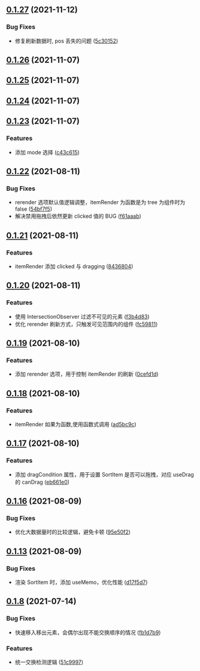 ## [0.1.27](https://github.com/limaofeng/asany-sortable/compare/v0.1.26...v0.1.27) (2021-11-12)


### Bug Fixes

* 修复刷新数据时, pos 丢失的问题 ([5c30152](https://github.com/limaofeng/asany-sortable/commit/5c30152c9b89b61e217249d3dc2073a45b217438))



## [0.1.26](https://github.com/limaofeng/asany-sortable/compare/v0.1.25...v0.1.26) (2021-11-07)



## [0.1.25](https://github.com/limaofeng/asany-sortable/compare/v0.1.24...v0.1.25) (2021-11-07)



## [0.1.24](https://github.com/limaofeng/asany-sortable/compare/v0.1.23...v0.1.24) (2021-11-07)



## [0.1.23](https://github.com/limaofeng/asany-sortable/compare/v0.1.22...v0.1.23) (2021-11-07)


### Features

*  添加 mode 选择 ([c43c615](https://github.com/limaofeng/asany-sortable/commit/c43c6155f1050cf1f78d750d0da17557c74730aa))



## [0.1.22](https://github.com/limaofeng/asany-sortable/compare/v0.1.21...v0.1.22) (2021-08-11)


### Bug Fixes

*  rerender 选项默认值逻辑调整，itemRender 为函数是为 tree 为组件时为 false ([54bf7f5](https://github.com/limaofeng/asany-sortable/commit/54bf7f5135e50e6bee72f45dbc33e73a6dcea3ba))
* 解决禁用拖拽后依然更新 clicked 值的 BUG ([f61aaab](https://github.com/limaofeng/asany-sortable/commit/f61aaabc6a4b693f27368e60eed0bf0c84cf6626))



## [0.1.21](https://github.com/limaofeng/asany-sortable/compare/v0.1.20...v0.1.21) (2021-08-11)


### Features

* itemRender 添加 clicked 与 dragging ([8436804](https://github.com/limaofeng/asany-sortable/commit/84368048b48d24e340657da538d330b46fc05e47))



## [0.1.20](https://github.com/limaofeng/asany-sortable/compare/v0.1.19...v0.1.20) (2021-08-11)


### Features

*  使用 IntersectionObserver 过滤不可见的元素 ([f3b4d83](https://github.com/limaofeng/asany-sortable/commit/f3b4d83185ad9739b0460ed2f094b33f68ea4186))
* 优化 rerender 刷新方式，只触发可见范围内的组件 ([fc59811](https://github.com/limaofeng/asany-sortable/commit/fc59811a263c0e1f6982a0804fbf00e90bda5e42))



## [0.1.19](https://github.com/limaofeng/asany-sortable/compare/v0.1.18...v0.1.19) (2021-08-10)


### Features

* 添加 rerender 选项，用于控制 itemRender 的刷新 ([0cefd1d](https://github.com/limaofeng/asany-sortable/commit/0cefd1dde94582688aa15402fc2c1d6401c99d5e))



## [0.1.18](https://github.com/limaofeng/asany-sortable/compare/v0.1.17...v0.1.18) (2021-08-10)


### Features

* itemRender 如果为函数,使用函数式调用 ([ad5bc9c](https://github.com/limaofeng/asany-sortable/commit/ad5bc9c00b3bb41913b58bbf05b4d477734f940f))



## [0.1.17](https://github.com/limaofeng/asany-sortable/compare/v0.1.16...v0.1.17) (2021-08-10)


### Features

* 添加 dragCondition 属性，用于设置 SortItem 是否可以拖拽，对应  useDrag 的 canDrag ([eb661e0](https://github.com/limaofeng/asany-sortable/commit/eb661e044e346de8ec8c5a97ddba08761e7a492a))



## [0.1.16](https://github.com/limaofeng/asany-sortable/compare/v0.1.15...v0.1.16) (2021-08-09)


### Bug Fixes

* 优化大数据量时的比较逻辑，避免卡顿 ([95e50f2](https://github.com/limaofeng/asany-sortable/commit/95e50f24eb71e426ad2e08afc8541caf88e7fec7))



## [0.1.13](https://github.com/limaofeng/asany-sortable/compare/v0.1.12...v0.1.13) (2021-08-09)


### Bug Fixes

* 渲染 SortItem 时，添加 useMemo，优化性能 ([d17f5d7](https://github.com/limaofeng/asany-sortable/commit/d17f5d7f9a1c8539e80909524912629739373977))



## [0.1.8](https://github.com/limaofeng/asany-sortable/compare/v0.1.7...v0.1.8) (2021-07-14)


### Bug Fixes

* 快速移入移出元素，会偶尔出现不能交换顺序的情况 ([fb1d7b9](https://github.com/limaofeng/asany-sortable/commit/fb1d7b96d5afaec436b5158e3510a0083b66f13e))


### Features

* 统一交换检测逻辑 ([51c9997](https://github.com/limaofeng/asany-sortable/commit/51c999705aeb2e34ec9e2979e12e0557d53ca2d3))




